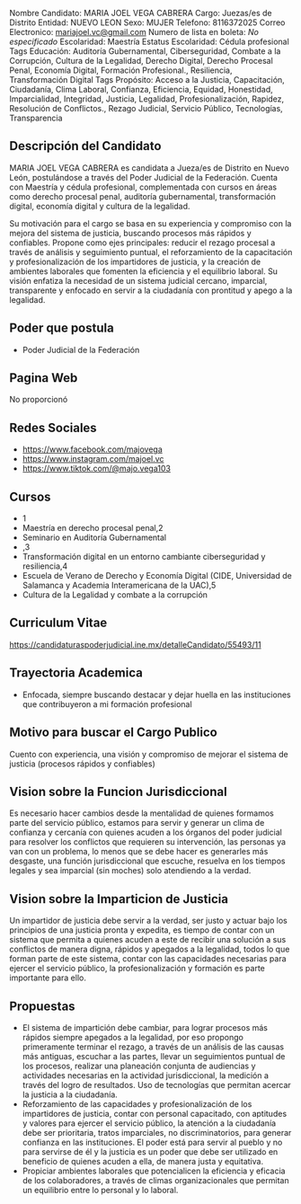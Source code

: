 Nombre Candidato: MARIA JOEL VEGA CABRERA
Cargo: Juezas/es de Distrito
Entidad: NUEVO LEON
Sexo: MUJER
Telefono: 8116372025
Correo Electronico: mariajoel.vc@gmail.com
Numero de lista en boleta: *No especificado*
Escolaridad: Maestría
Estatus Escolaridad: Cédula profesional
Tags Educación: Auditoría Gubernamental, Ciberseguridad, Combate a la Corrupción, Cultura de la Legalidad, Derecho Digital, Derecho Procesal Penal, Economía Digital, Formación Profesional., Resiliencia, Transformación Digital
Tags Propósito: Acceso a la Justicia, Capacitación, Ciudadanía, Clima Laboral, Confianza, Eficiencia, Equidad, Honestidad, Imparcialidad, Integridad, Justicia, Legalidad, Profesionalización, Rapidez, Resolución de Conflictos., Rezago Judicial, Servicio Público, Tecnologías, Transparencia


## Descripción del Candidato 

MARIA JOEL VEGA CABRERA es candidata a Jueza/es de Distrito en Nuevo León, postulándose a través del Poder Judicial de la Federación. Cuenta con Maestría y cédula profesional, complementada con cursos en áreas como derecho procesal penal, auditoría gubernamental, transformación digital, economía digital y cultura de la legalidad.

Su motivación para el cargo se basa en su experiencia y compromiso con la mejora del sistema de justicia, buscando procesos más rápidos y confiables. Propone como ejes principales: reducir el rezago procesal a través de análisis y seguimiento puntual, el reforzamiento de la capacitación y profesionalización de los impartidores de justicia, y la creación de ambientes laborales que fomenten la eficiencia y el equilibrio laboral. Su visión enfatiza la necesidad de un sistema judicial cercano, imparcial, transparente y enfocado en servir a la ciudadanía con prontitud y apego a la legalidad.


## Poder que postula

- Poder Judicial de la Federación


## Pagina Web

No proporcionó


## Redes Sociales

- https://www.facebook.com/majovega
- https://www.instagram.com/majoel.vc
- https://www.tiktok.com/@majo.vega103


## Cursos

- 1
- Maestría en derecho procesal penal,2
- Seminario en Auditoría Gubernamental
- ,3
- Transformación digital en un entorno   cambiante ciberseguridad y resiliencia,4
- Escuela de Verano de Derecho y Economía Digital (CIDE, Universidad de Salamanca y Academia Interamericana de la UAC),5
- Cultura de la Legalidad y combate a la corrupción


## Curriculum Vitae

https://candidaturaspoderjudicial.ine.mx/detalleCandidato/55493/11


## Trayectoria Academica

- Enfocada, siempre buscando destacar y dejar huella en las instituciones que contribuyeron a mi formación profesional


## Motivo para buscar el Cargo Publico

Cuento con experiencia, una visión y compromiso de mejorar el sistema de justicia (procesos rápidos y confiables)


## Vision sobre la Funcion Jurisdiccional

Es necesario hacer cambios desde la mentalidad de quienes formamos parte del servicio público, estamos para servir y generar un clima de confianza y cercanía con quienes acuden a los órganos del poder judicial para resolver los conflictos que requieren su intervención, las personas ya van con un problema, lo menos que se debe hacer es generarles más desgaste, una función jurisdiccional que escuche, resuelva en los tiempos legales y sea imparcial (sin moches) solo atendiendo a la verdad.


## Vision sobre la Imparticion de Justicia

Un impartidor de justicia debe servir a la verdad, ser justo y actuar bajo los principios de una justicia pronta y expedita, es tiempo de contar con un sistema que permita a quienes acuden a este de recibir una solución a sus conflictos de manera digna, rápidos y apegados a la legalidad, todos lo que forman parte de este sistema, contar con las capacidades necesarias para ejercer el servicio público, la profesionalización y formación es parte importante para ello.


## Propuestas

- El sistema de impartición debe cambiar, para lograr procesos más rápidos siempre apegados a la legalidad, por eso propongo primeramente terminar el rezago, a través de un análisis de las causas más antiguas, escuchar a las partes, llevar un seguimientos puntual de los procesos, realizar una planeación conjunta de audiencias y actividades necesarias en la actividad jurisdiccional, la medición a través del logro de resultados. Uso de tecnologías que permitan acercar la justicia a la ciudadanía.
- Reforzamiento de las capacidades y profesionalización de los impartidores de justicia, contar con personal capacitado, con aptitudes y valores para ejercer el servicio público, la atención a la ciudadanía debe ser prioritaria, tratos imparciales, no discriminatorios, para generar confianza en las instituciones. El poder está para servir al pueblo y no para servirse de él y la justicia es un poder que debe ser utilizado en beneficio de quienes acuden a ella, de manera justa y equitativa.
- Propiciar ambientes laborales que potencialicen la eficiencia y eficacia de los colaboradores, a través de climas organizacionales que permitan un equilibrio entre lo personal y lo laboral.

